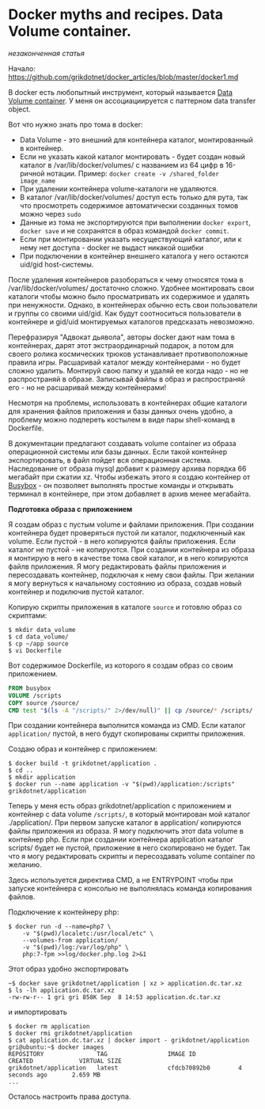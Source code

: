 Docker myths and recipes. Data Volume container.
========
*незаконченная статья*

Начало: https://github.com/grikdotnet/docker_articles/blob/master/docker1.md

В docker есть любопытный инструмент, который называется [Data Volume сontainer](https://docs.docker.com/userguide/dockervolumes/#creating-and-mounting-a-data-volume-container). 
У меня он ассоциациируется с паттерном data transfer object.

Вот что нужно знать про тома в docker:
* Data Volume - это внешний для контейнера каталог, монтированный в контейнер.
* Если не указать какой каталог монтировать - будет создан новый каталог в /var/lib/docker/volumes/ с названием из 64 цифр в 16-ричной нотации.
 Пример: `docker create -v /shared_folder image_name`
* При удалении контейнера volume-каталоги не удаляются.
* В каталог /var/lib/docker/volumes/ доступ есть только для рута, так что просмотреть содержимое автоматически созданных томов можно через `sudo`
* Данные из тома не экспортируются при выполнении `docker export`, `docker save` и не сохранятся в образ командой `docker commit`.
* Если при монтировании указать несуществующий каталог, или к нему нет доступа - docker не выдаст никакой ошибки
* При подключении в контейнер внешнего каталога у него остаются uid/gid host-системы.

После удаления контейнеров разобораться к чему относятся тома в /var/lib/docker/volumes/ достаточно сложно. Удобнее монтировать свои каталоги чтобы можно было просматривать их содержимое и удалять при ненужности. Однако, в контейнерах обычно есть свои пользователи и группы со своими uid/gid. Как будут соотноситься пользователи в контейнере и gid/uid монтируемых каталогов предсказать невозможно.

Перефразируя "Адвокат дьявола", авторы docker дают нам тома в контейнерах, дарят этот экстраординарный подарок, а потом для своего ролика космических трюков устанавливает противоположные правила игры.
Расшаривай каталог между контейнерами - но будет сложно удалить. Монтируй свою папку и удаляй ее когда надо - но не распространяй в образе. Записывай файлы в образ и распространяй его - но не расшаривай между контейнерами!

Несмотря на проблемы, использовать в контейнерах общие каталоги для хранения файлов приложения и базы данных очень удобно, а проблему можно подпереть костылем в виде пары shell-команд в Dockerfile.

В документации предлагают создавать volume container из образа операционной системы или базы данных.
Если такой контейнер экспортировать, в файл пойдет вся операционная система. Наследование от образа mysql добавит к размеру архива порядка 66 мегабайт при сжатии xz. Чтобы избежать этого я создаю контейнер от [Busybox](https://hub.docker.com/r/library/busybox/) - он позволяет выполнять простые команды и открывать терминал в контейнере, при этом добавляет в архив менее мегабайта.

**Подготовка образа с приложением**

Я создам образ с пустым volume и файлами приложения. При создании контейнера будет проверяться пустой ли каталог, подключенный как volume.
Если пустой - в него копируются файлы приложения. Если каталог не пустой - не копируются.
При создании контейнера из образа я монтирую в него в качестве тома свой каталог, и в него копируются файлв приложения.
Я могу редактировать файлы приложения и пересоздавать контейнер, подключая к нему свои файлы.
При желании я могу вернуться к начальному состоянию из образа, создав новый контейнер и подключив пустой каталог.

Копирую скрипты приложения в каталоге `source` и готовлю образ со скриптами:
```console
$ mkdir data_volume
$ cd data_volume/
$ cp ~/app source
$ vi Dockerfile
```

Вот содержимое Dockerfile, из которого я создам образ со своим приложением.
```Dockerfile
FROM busybox
VOLUME /scripts
COPY source /source/
CMD test "$(ls -A "/scripts/" 2>/dev/null)" || cp /source/* /scripts/
```
При создании контейнера выполнится команда из CMD. Если каталог `application/` пустой, в него будут скопированы скрипты приложения.

Создаю образ и контейнер с приложением:
```
$ docker build -t grikdotnet/application .
$ cd ..
$ mkdir application
$ docker run --name application -v "$(pwd)/application:/scripts" grikdotnet/application
```
Теперь у меня есть образ grikdotnet/application с приложением и контейнер с data volume `/scripts/`,
в который монтирован мой каталог ./application/. При первом запуске каталог в application/ копируются файлы приложения из образа.
Я могу подключить этот data volume в контейнер php.
Если при создании контейнера application каталог scripts/ будет не пустой, приложение в него скопировано не будет.
Так что я могу редактировать скрипты и пересоздавать volume container по желанию.

Здесь используется директива CMD, а не ENTRYPOINT чтобы при запуске контейнера с консолью не выполнялась команда копирования файлов.

Подключение к контейнеру php:
```
$ docker run -d --name=php7 \
	-v "$(pwd)/localetc:/usr/local/etc" \
	--volumes-from application/
	-v "$(pwd)/log:/var/log/php" \
	php:7-fpm >>log/docker.php.log 2>&1
```

Этот образ удобно экспортировать
```
~$ docker save grikdotnet/application | xz > application.dc.tar.xz
$ ls -lh application.dc.tar.xz
-rw-rw-r-- 1 gri gri 858K Sep  8 14:53 application.dc.tar.xz
```
и импортировать
```
$ docker rm application
$ docker rmi grikdotnet/application
$ cat application.dc.tar.xz | docker import - grikdotnet/application
gri@ubuntu:~$ docker images
REPOSITORY               TAG                 IMAGE ID            CREATED             VIRTUAL SIZE
grikdotnet/application   latest              cfdcb70892b0        4 seconds ago       2.659 MB
...
```

Осталось настроить права доступа.
